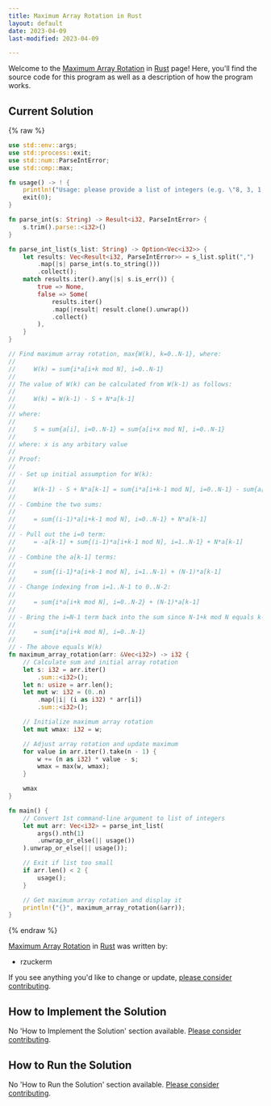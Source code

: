 ```yaml
---
title: Maximum Array Rotation in Rust
layout: default
date: 2023-04-09
last-modified: 2023-04-09

---
```


Welcome to the [Maximum Array Rotation](https://sampleprograms.io/projects/maximum-array-rotation) in [Rust](https://sampleprograms.io/languages/rust) page! Here, you'll find the source code for this program as well as a description of how the program works.

## Current Solution

{% raw %}

```rust
use std::env::args;
use std::process::exit;
use std::num::ParseIntError;
use std::cmp::max;

fn usage() -> ! {
    println!("Usage: please provide a list of integers (e.g. \"8, 3, 1, 2\")");
    exit(0);
}

fn parse_int(s: String) -> Result<i32, ParseIntError> {
    s.trim().parse::<i32>()
}

fn parse_int_list(s_list: String) -> Option<Vec<i32>> {
    let results: Vec<Result<i32, ParseIntError>> = s_list.split(",")
        .map(|s| parse_int(s.to_string()))
        .collect();
    match results.iter().any(|s| s.is_err()) {
        true => None,
        false => Some(
            results.iter()
            .map(|result| result.clone().unwrap())
            .collect()
        ),
    }
}

// Find maximum array rotation, max{W(k), k=0..N-1}, where:
//
//     W(k) = sum{i*a[i+k mod N], i=0..N-1}
//
// The value of W(k) can be calculated from W(k-1) as follows:
//
//     W(k) = W(k-1) - S + N*a[k-1]
//
// where:
//
//     S = sum{a[i], i=0..N-1} = sum{a[i+x mod N], i=0..N-1}
//
// where: x is any arbitary value
//
// Proof:
//
// - Set up initial assumption for W(k):
//
//     W(k-1) - S + N*a[k-1] = sum{i*a[i+k-1 mod N], i=0..N-1} - sum{a[i+k-1 mod N}, i=0..N-1} + N*a[k-1]
//
// - Combine the two sums:
//
//     = sum{(i-1)*a[i+k-1 mod N], i=0..N-1} + N*a[k-1]
//
// - Pull out the i=0 term:
//     = -a[k-1] + sum{(i-1)*a[i+k-1 mod N], i=1..N-1} + N*a[k-1]
//
// - Combine the a[k-1] terms:
//
//     = sum{(i-1}*a[i+k-1 mod N], i=1..N-1) + (N-1)*a[k-1]
//
// - Change indexing from i=1..N-1 to 0..N-2:
//
//     = sum{i*a[i+k mod N], i=0..N-2} + (N-1)*a[k-1]
//
// - Bring the i=N-1 term back into the sum since N-1+k mod N equals k-1:
//
//     = sum{i*a[i+k mod N], i=0..N-1}
//
// - The above equals W(k)
fn maximum_array_rotation(arr: &Vec<i32>) -> i32 {
    // Calculate sum and initial array rotation
    let s: i32 = arr.iter()
        .sum::<i32>();
    let n: usize = arr.len();
    let mut w: i32 = (0..n)
        .map(|i| (i as i32) * arr[i])
        .sum::<i32>();

    // Initialize maximum array rotation
    let mut wmax: i32 = w;

    // Adjust array rotation and update maximum
    for value in arr.iter().take(n - 1) {
        w += (n as i32) * value - s;
        wmax = max(w, wmax);
    }

    wmax
}

fn main() {
    // Convert 1st command-line argument to list of integers
    let mut arr: Vec<i32> = parse_int_list(
        args().nth(1)
        .unwrap_or_else(|| usage())
    ).unwrap_or_else(|| usage());

    // Exit if list too small
    if arr.len() < 2 {
        usage();
    }

    // Get maximum array rotation and display it
    println!("{}", maximum_array_rotation(&arr));
}
```

{% endraw %}

[Maximum Array Rotation](https://sampleprograms.io/projects/maximum-array-rotation) in [Rust](https://sampleprograms.io/languages/rust) was written by:

- rzuckerm

If you see anything you'd like to change or update, [please consider contributing](https://github.com/TheRenegadeCoder/sample-programs).

## How to Implement the Solution

No 'How to Implement the Solution' section available. [Please consider contributing](https://github.com/TheRenegadeCoder/sample-programs-website).

## How to Run the Solution

No 'How to Run the Solution' section available. [Please consider contributing](https://github.com/TheRenegadeCoder/sample-programs-website).